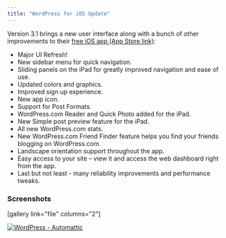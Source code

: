 ```yaml
---
title: "WordPress for iOS Update"
---
```

<p>Version 3.1 brings a new user interface along with a bunch of other improvements to their <a href="https://target.georiot.com/Proxy.ashx?grid=9646&id=6PFrOqNV4B8&offerid=162397&type=3&subid=0&tmpid=3664&RD_PARM1=http%253A%252F%252Fitunes.apple.com%252Fca%252Fapp%252Fwordpress%252Fid335703880%253Fmt%253D8%2526uo%253D4%2526partnerId%253D30" target="itunes_store">free iOS app (App Store link)</a>:</p>
<ul>
<li>Major UI Refresh!</li>
<li>New sidebar menu for quick navigation.</li>
<li>Sliding panels on the iPad for greatly improved navigation and ease of use.</li>
<li>Updated colors and graphics.</li>
<li>Improved sign up experience.</li>
<li>New app icon.</li>
<li>Support for Post Formats.</li>
<li>WordPress.com Reader and Quick Photo added for the iPad.</li>
<li>New Simple post preview feature for the iPad.</li>
<li>All new WordPress.com stats.</li>
<li>New WordPress.com Friend Finder feature helps you find your friends blogging on WordPress.com.</li>
<li>Landscape orientation support throughout the app.</li>
<li>Easy access to your site – view it and access the web dashboard right from the app.</li>
<li>Last but not least - many reliability improvements and performance tweaks.</li>
</ul>
<h3>Screenshots</h3>
<p>[gallery link="file" columns="2"]</p>
<p><a href="https://target.georiot.com/Proxy.ashx?grid=9646&id=6PFrOqNV4B8&offerid=162397&type=3&subid=0&tmpid=3664&RD_PARM1=http%253A%252F%252Fitunes.apple.com%252Fca%252Fapp%252Fwordpress%252Fid335703880%253Fmt%253D8%2526uo%253D4%2526partnerId%253D30" target="itunes_store"><img src="https://r.mzstatic.com/images/web/linkmaker/badge_appstore-lrg.gif" alt="WordPress - Automattic" style="border: 0;"/></a></p>
